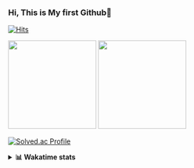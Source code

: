 ### Hi, This is My first Github👋
[![Hits](https://hits.seeyoufarm.com/api/count/incr/badge.svg?url=https%3A%2F%2Fgithub.com%2FJonghyun-Park1027&count_bg=%2379C83D&title_bg=%23555555&icon=&icon_color=%23E7E7E7&title=hits&edge_flat=false)](https://hits.seeyoufarm.com)
<br>


<p>
  <img height="180em" src="https://github-readme-stats-eight-rho-29.vercel.app/api?username=Jonghyun-Park1027&show_icons=true&include_all_commits=true&bg_color=30,e96443,904e95&title_color=fff&text_color=fff">
  <img height="180em" src="https://github-readme-stats-eight-rho-29.vercel.app/api/top-langs/?username=Jonghyun-Park1027&layout=compact&bg_color=30,e96443,904e95&title_color=fff&text_color=fff">


[![Solved.ac Profile](http://mazassumnida.wtf/api/v2/generate_badge?boj=ppjjhh1027)](https://solved.ac/ppjjhh1027/)

</p>
<details>
<summary><b>📊 Wakatime stats</b><br></summary>
<div>
<hr/>



<!--START_SECTION:waka-->
![Code Time](http://img.shields.io/badge/Code%20Time-585%20hrs%2014%20mins-blue)

![Profile Views](http://img.shields.io/badge/Profile%20Views-4-blue)

**🐱 My GitHub Data** 

> 📦 67.5 kB Used in GitHub's Storage 
 > 
> 🏆 145 Contributions in the Year 2023
 > 
> 🚫 Not Opted to Hire
 > 
> 📜 6 Public Repositories 
 > 
> 🔑 2 Private Repositories 
 > 
**I'm an Early 🐤** 

```text
🌞 Morning                39 commits          █████░░░░░░░░░░░░░░░░░░░░   20.53 % 
🌆 Daytime                113 commits         ███████████████░░░░░░░░░░   59.47 % 
🌃 Evening                36 commits          █████░░░░░░░░░░░░░░░░░░░░   18.95 % 
🌙 Night                  2 commits           ░░░░░░░░░░░░░░░░░░░░░░░░░   01.05 % 
```
📅 **I'm Most Productive on Friday** 

```text
Monday                   34 commits          ████░░░░░░░░░░░░░░░░░░░░░   17.89 % 
Tuesday                  18 commits          ██░░░░░░░░░░░░░░░░░░░░░░░   09.47 % 
Wednesday                8 commits           █░░░░░░░░░░░░░░░░░░░░░░░░   04.21 % 
Thursday                 20 commits          ███░░░░░░░░░░░░░░░░░░░░░░   10.53 % 
Friday                   55 commits          ███████░░░░░░░░░░░░░░░░░░   28.95 % 
Saturday                 17 commits          ██░░░░░░░░░░░░░░░░░░░░░░░   08.95 % 
Sunday                   38 commits          █████░░░░░░░░░░░░░░░░░░░░   20.00 % 
```


📊 **This Week I Spent My Time On** 

```text
🕑︎ Time Zone: Asia/Seoul

💬 Programming Languages: 
Assembly                 21 hrs 8 mins       ███████████████████░░░░░░   74.36 % 
Python                   4 hrs 55 mins       ████░░░░░░░░░░░░░░░░░░░░░   17.31 % 
TSQL                     41 mins             █░░░░░░░░░░░░░░░░░░░░░░░░   02.41 % 
Text                     35 mins             █░░░░░░░░░░░░░░░░░░░░░░░░   02.08 % 
ActionScript 3           20 mins             ░░░░░░░░░░░░░░░░░░░░░░░░░   01.21 % 

🔥 Editors: 
PyCharm                  24 hrs 9 mins       █████████████████████░░░░   84.98 % 
VS Code                  4 hrs 16 mins       ████░░░░░░░░░░░░░░░░░░░░░   15.02 % 

🐱‍💻 Projects: 
데이크루                     20 hrs 20 mins      ██████████████████░░░░░░░   71.51 % 
Codingtest               3 hrs 58 mins       ███░░░░░░░░░░░░░░░░░░░░░░   13.99 % 
dacon_신약개발               1 hr 57 mins        ██░░░░░░░░░░░░░░░░░░░░░░░   06.87 % 
실기                       53 mins             █░░░░░░░░░░░░░░░░░░░░░░░░   03.12 % 
dacon_전력사용량예측            31 mins             ░░░░░░░░░░░░░░░░░░░░░░░░░   01.84 % 

💻 Operating System: 
Windows                  28 hrs 25 mins      █████████████████████████   100.00 % 
```

**I Mostly Code in Jupyter Notebook** 

```text
Jupyter Notebook         6 repos             █████████████████████░░░░   85.71 % 
C++                      1 repo              ████░░░░░░░░░░░░░░░░░░░░░   14.29 % 
```




 Last Updated on 31/08/2023 18:34:07 UTC
<!--END_SECTION:waka-->
</details>



